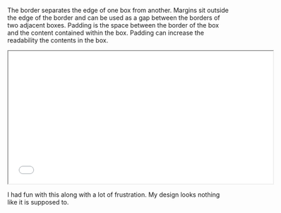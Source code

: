 The border separates the edge of one box from another. Margins sit outside the edge of the border and can be used as a gap between the borders of two adjacent boxes. Padding is the space between the border of the box and the content contained within the box. Padding can increase the readability the contents in the box.

<iframe src="./images/site-sketch.jpg" width="600px" height="300px"></iframe>

I had fun with this along with a lot of frustration. My design looks nothing like it is supposed to.
